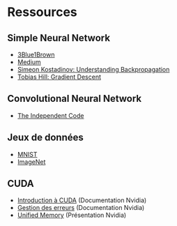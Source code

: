 # Ressources

## Simple Neural Network
- [3Blue1Brown](https://www.3blue1brown.com/topics/neural-networks)
- [Medium](https://medium.com/@14prakash/back-propagation-is-very-simple-who-made-it-complicated-97b794c97e5c)
- [Simeon Kostadinov: Understanding Backpropagation](https://towardsdatascience.com/understanding-backpropagation-algorithm-7bb3aa2f95fd)
- [Tobias Hill: Gradient Descent](https://towardsdatascience.com/part-2-gradient-descent-and-backpropagation-bf90932c066a)

## Convolutional Neural Network

- [The Independent Code](https://www.youtube.com/watch?v=Lakz2MoHy6o)

## Jeux de données
- [MNIST](http://yann.lecun.com/exdb/mnist/)
- [ImageNet](https://www.image-net.org/index.php)

## CUDA
- [Introduction à CUDA](https://developer.nvidia.com/blog/even-easier-introduction-cuda/) (Documentation Nvidia)
- [Gestion des erreurs](https://developer.nvidia.com/blog/how-query-device-properties-and-handle-errors-cuda-cc/) (Documentation Nvidia)
- [Unified Memory](https://on-demand.gputechconf.com/gtc/2017/presentation/s7285-nikolay-sakharnykh-unified-memory-on-pascal-and-volta.pdf) (Présentation Nvidia)
